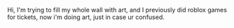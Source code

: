 Hi, I'm trying to fill my whole wall with art, and I previously did roblox games for tickets, now i'm doing art, just in case ur confused.
